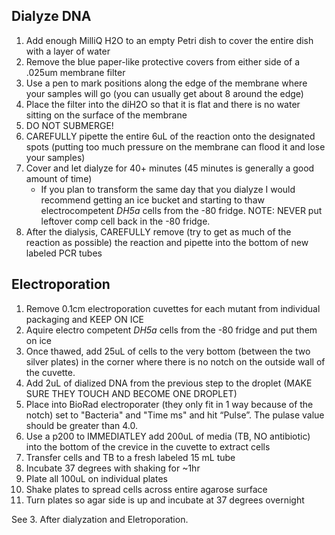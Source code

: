 ## Dialyze DNA
1. Add enough MilliQ H2O to an empty Petri dish to cover the entire dish with a layer of water
2. Remove the blue paper-like protective covers from either side of a .025um membrane filter
3. Use a pen to mark positions along the edge of the membrane where your samples will go (you can usually get about 8 around the edge)
3. Place the filter into the diH2O so that it is flat and there is no water sitting on the surface of the membrane
4. DO NOT SUBMERGE!
5. CAREFULLY pipette the entire 6uL of the reaction onto the designated spots (putting too much pressure on the membrane can flood it and lose your samples)
6. Cover and let dialyze for 40+ minutes (45 minutes is generally a good amount of time) 
   * If you plan to transform the same day that you dialyze I would recommend getting an ice bucket and starting to thaw electrocompetent *DH5a* cells from the -80 fridge. NOTE: NEVER put leftover comp cell back in the -80 fridge.
7. After the dialysis, CAREFULLY remove (try to get as much of the reaction as possible) the reaction and pipette into the bottom of new labeled PCR tubes

## Electroporation
1. Remove 0.1cm electroporation cuvettes for each mutant from individual packaging and KEEP ON ICE
2. Aquire electro competent *DH5a* cells from the -80 fridge and put them on ice
3. Once thawed, add 25uL of cells to the very bottom (between the two silver plates) in the corner where there is no notch on the outside wall of the cuvette.
4. Add 2uL of dialized DNA from the previous step to the droplet (MAKE SURE THEY TOUCH AND BECOME ONE DROPLET)
4. Place into BioRad electroporater (they only fit in 1 way because of the notch) set to "Bacteria" and "Time ms" and hit
“Pulse”. The pulase value should be greater than 4.0.
5. Use a p200 to IMMEDIATLEY add 200uL of media (TB, NO antibiotic) into the bottom of the crevice in the cuvette to extract cells
6. Transfer cells and TB to a fresh labeled 15 mL tube
7. Incubate 37 degrees with shaking for ~1hr
8. Plate all 100uL on individual plates
9. Shake plates to spread cells across entire agarose surface
10. Turn plates so agar side is up and incubate at 37 degrees overnight


See 3. After dialyzation and Eletroporation. 
